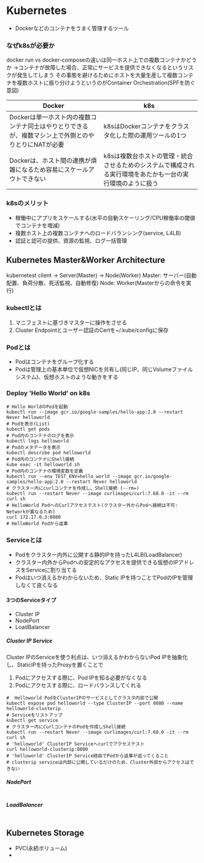 # Kubernetes
- Dockerなどのコンテナをうまく管理するツール

### なぜk8sが必要か
docker run vs docker-composeの違いは同一ホスト上での複数コンテナかどうか
->コンテナが故障した場合、正常にサービスを提供できなくなるというリスクが発生してしまう
その事態を避けるためにホストを大量生産して複数コンテナを複数ホストに振り分けようというのがContainer Orchestration(SPFを防ぐ意図)

|Docker|k8s|
|---|---|
|Dockerは単一ホスト内の複数コンテナ同士はやりとりできるが、複数マシン上で外側とのやりとりにNATが必要|k8sはDockerコンテナをクラスタ化した際の運用ツールの1つ|
|Dockerは、ホスト間の連携が煩雑になるため容易にスケールアウトできない|k8sは複数台ホストの管理・統合させるためのシステムで構成される実行環境をあたかも一台の実行環境のように扱う|

### k8sのメリット
- 稼働中にアプリをスケールする(水平の自動スケーリング/CPU稼働率の閾値でコンテナを増減)
- 複数ホスト上の複数コンテナへのロードバランシング(service, L4LB)
- 認証と認可の提供、資源の監視、ログ一括管理

## Kubernetes Master&Worker Architecture
kubernetest client -> Server(Master) -> Node(Worker)
Master: サーバー(自動配置、負荷分散、死活監視、自動修復)
Node: Worker(Masterからの命令を実行)

### kubectlとは
1. マニフェストに基づきマスターに操作をさせる
2. Cluster Endpointとユーザー認証のCertを~/.kube/configに保存

### Podとは
- Podはコンテナをグループ化する
- Podは管理上の基本単位で仮想NICを共有し(同じIP、同じVolumeファイルシステム)、仮想ホストのような動きをする

### Deploy 'Hello World' on k8s
```
# Hello WorldのPodを起動
kubectl run --image gcr.io/google-samples/hello-app:2.0 --restart Never helloworld
# Podを表示(List)
kubectl get pods
# Pod内のコンテナのログを表示
kubectl logs helloworld
# Podのメタデータを表示
kubectl describe pod helloworld
# Pod内のコンテナにShell接続
kube exec -it helloworld sh
# Pod内のコンテナの環境変数を定義
kubectl run --env TEST_ENV=hello_world --image gcr.io/google-samples/hello-app:2.0 --restart Never helloworld
# クラスター内にcurlコンテナを作成し、Shell接続 (--rm=)
kubectl run --restart Never --image curlimages/curl:7.68.0 -it --rm curl sh
# HelloWorld PodへのCurlアクセステスト(クラスター外からPodへ接続は不可: Networkが異なるため) 
curl 172.17.0.3:8080
# HelloWorld Podから返事
```

### Serviceとは
- Podをクラスター内外に公開する静的IPを持ったL4LB(LoadBalancer)
- クラスター内外からPodへの安定的なアクセスを提供できる仮想のIPアドレスをServiceに割り当てる
- Podはいつ消えるかわからないため、Static IPを持つことでPodのIPを管理しなくて良くなる

#### 3つのServiceタイプ
- Cluster IP
- NodePort
- LoadBalancer

##### Cluster IP Service 
Cluster IPのServiceを使う利点は、いつ消えるかわからないPod IPを抽象化し、StaticIPを持ったProxyを置くことで
1. Podにアクセスする際に、Pod IPを知る必要がなくなる
2. Podにアクセスする際に、ロードバランスしてくれる

```
#  Helloworld PodをClusterIPのサービスとしてクラスタ内部で公開
kubectl expose pod helloworld --type ClusterIP --port 8080 --name helloworld-clusterip
# Serviceをリストアップ
kubectl get service
# クラスター内にCurlコンテナのPodを作成しShell接続
kubectl run --restart Never --image curlimages/curl:7.68.0 -it --rm curl sh
# 'helloworld' ClusterIP Serviceへcurlでアクセステスト
curl helloworld-clusterip:8080
# 'helloworld' ClusterIP Service経由でPodから返事が返ってくること
# clusterip serviceは内部に公開しているだけのため、Cluster外部からアクセスはできない
```

##### NodePort

```
```

##### LoadBalancer

```
```

## Kubernetes Storage
- PVC(永続ボリューム)
- 